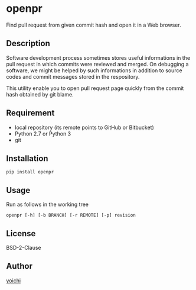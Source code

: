 openpr
======

Find pull request from given commit hash and open it in a Web browser.

## Description

Software development process sometimes stores useful informations in the pull
request in which commits were reviewed and merged. On debugging a software,
we might be helped by such informations in addition to source codes and commit
messages stored in the respository.

This utility enable you to open pull request page quickly from the commit hash
obtained by git blame.

## Requirement

* local repository (its remote points to GitHub or Bitbucket)
* Python 2.7 or Python 3
* git

## Installation

	pip install openpr

## Usage

Run as follows in the working tree

	openpr [-h] [-b BRANCH] [-r REMOTE] [-p] revision

## License

BSD-2-Clause

## Author

[yoichi](https://github.com/yoichi)
